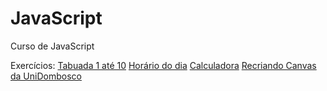 # JavaScript
 Curso de JavaScript

Exercícios:
<a href="https://vinivargasr.github.io/JavaScript/Exerc%C3%ADcios/Ex010/ex010g.html" target="_black" >Tabuada 1 até 10</a>
<a href="https://vinivargasr.github.io/JavaScript/Exerc%C3%ADcios/Ex015/ex015.html" target="_black" >Horário do dia</a>
<a href="https://vinivargasr.github.io/JavaScript/Exerc%C3%ADcios/Ex023/ex023.html" target="_black" >Calculadora</a>
<a href="https://vinivargasr.github.io/JavaScript/Exerc%C3%ADcios/Ex025/ex025.html" target="_black" >Recriando Canvas da UniDombosco</a>
